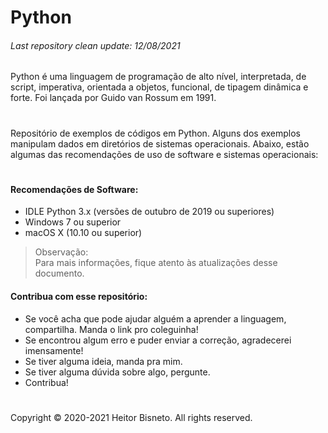 # Python
###### Last repository clean update: 12/08/2021


Python é uma linguagem de programação de alto nível, interpretada, de script, imperativa, orientada a objetos, funcional, de tipagem dinâmica e forte. Foi lançada por Guido van Rossum em 1991.

#
Repositório de exemplos de códigos em Python. Alguns dos exemplos manipulam dados em diretórios de sistemas operacionais. Abaixo, estão algumas das recomendações de uso de software e sistemas operacionais:

#
#### Recomendações de Software:
- IDLE Python 3.x (versões de outubro de 2019 ou superiores)
- Windows 7 ou superior
- macOS X (10.10 ou superior)

> Observação:
> <br> Para mais informações, fique atento às atualizações desse documento.

#### Contribua com esse repositório:

- Se você acha que pode ajudar alguém a aprender a linguagem, compartilha. Manda o link pro coleguinha!
- Se encontrou algum erro e puder enviar a correção, agradecerei imensamente!
- Se tiver alguma ideia, manda pra mim.
- Se tiver alguma dúvida sobre algo, pergunte.
- Contribua!

#

Copyright © 2020-2021 Heitor Bisneto. All rights reserved.
